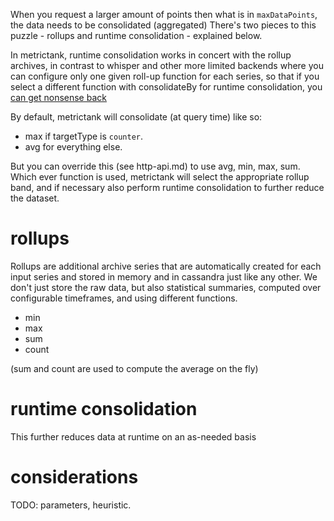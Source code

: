 When you request a larger amount of points then what is in `maxDataPoints`, the data needs to be consolidated (aggregated)
There's two pieces to this puzzle - rollups and runtime consolidation - explained below.

In metrictank, runtime consolidation works in concert with the rollup archives, in contrast to whisper and other more limited backends where you can configure only one given roll-up function for each series, so that if you select a different function with consolidateBy for runtime consolidation, you [can get nonsense back](https://blog.raintank.io/25-graphite-grafana-and-statsd-gotchas/#runtime.consolidation)

By default, metrictank will consolidate (at query time) like so:

* max if targetType is `counter`.
* avg for everything else.

But you can override this (see http-api.md) to use avg, min, max, sum.
Which ever function is used, metrictank will select the appropriate rollup band, and if necessary also perform runtime consolidation to further reduce the dataset.


# rollups
Rollups are additional archive series that are automatically created for each input series and stored in memory and in cassandra just like any other.
We don't just store the raw data, but also statistical summaries, computed over configurable timeframes, and using different functions.

* min
* max
* sum
* count

(sum and count are used to compute the average on the fly)


# runtime consolidation
This further reduces data at runtime on an as-needed basis

# considerations
TODO: parameters, heuristic.
